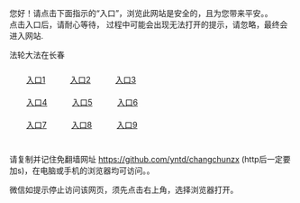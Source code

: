 您好！请点击下面指示的“入口”，浏览此网站是安全的，且为您带来平安。。 <br/>
点击入口后，请耐心等待， 过程中可能会出现无法打开的提示，请忽略，最终会进入网站. </br>

法轮大法在长春<br/>
<div style="padding:10px"><a style="margin:20px" target="_blank" href="https://d1rbw4ks5ez40w.cloudfront.net/2Qpsp?mxqmmco" id="ccLink1" rel="nofollow">入口1</a> <a target="_blank" style="margin:20px" href="https://dre3gpyx77f4q.cloudfront.net/2Qpsp?sddzatuv" id="ccLink2" rel="nofollow">入口2</a> <a style="margin:20px" target="_blank" href="https://d2j61xlhoi48gc.cloudfront.net/2Qpsp?plooa" id="ccLink3" rel="nofollow">入口3</a></div>

<div style="padding:10px" ><a style="margin:20px" target="_blank" href="https://d1rbw4ks5ez40w.cloudfront.net/2Qpsp?mxqmmco" id="ccLink4" rel="nofollow">入口4</a> <a style="margin:20px" href="https://dre3gpyx77f4q.cloudfront.net/2Qpsp?sddzatuv" target="_blank" id="ccLink5" rel="nofollow">入口5</a> <a style="margin:20px" href="https://d2j61xlhoi48gc.cloudfront.net/2Qpsp?plooa" target="_blank" id="ccLink6" rel="nofollow">入口6</a></div>

<div style="padding:10px"><a style="margin:20px" target="_blank" href="https://d1rbw4ks5ez40w.cloudfront.net/2Qpsp?mxqmmco" id="ccLink7" rel="nofollow">入口7</a> <a style="margin:20px" href="https://dre3gpyx77f4q.cloudfront.net/2Qpsp?sddzatuv" target="_blank" id="ccLink8" rel="nofollow">入口8</a> <a style="margin:20px" target="_blank" href="https://d2j61xlhoi48gc.cloudfront.net/2Qpsp?plooa" id="ccLink9" rel="nofollow">入口9</a></div>

<br/>



请复制并记住免翻墙网址 https://github.com/yntd/changchunzx (http后一定要加s)，在电脑或手机的浏览器均可访问。。<br/>

微信如提示停止访问该网页，须先点击右上角，选择浏览器打开。
